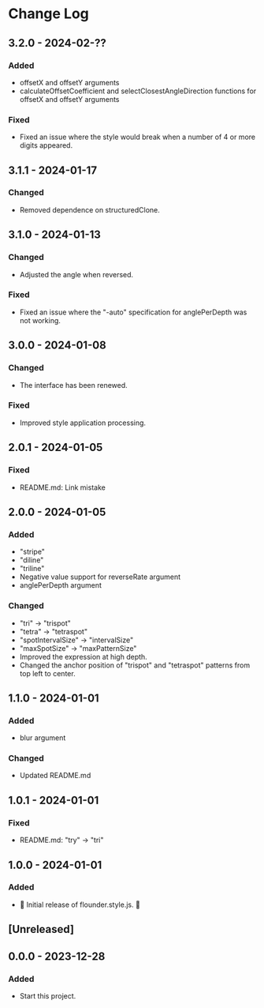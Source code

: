 # Change Log

## 3.2.0 - 2024-02-??

### Added

- offsetX and offsetY arguments
- calculateOffsetCoefficient and selectClosestAngleDirection functions for offsetX and offsetY arguments

### Fixed

- Fixed an issue where the style would break when a number of 4 or more digits appeared.

## 3.1.1 - 2024-01-17

### Changed

- Removed dependence on structuredClone.

## 3.1.0 - 2024-01-13

### Changed

- Adjusted the angle when reversed.

### Fixed

- Fixed an issue where the "-auto" specification for anglePerDepth was not working.

## 3.0.0 - 2024-01-08

### Changed

- The interface has been renewed.

### Fixed

- Improved style application processing.

## 2.0.1 - 2024-01-05

### Fixed

- README.md: Link mistake

## 2.0.0 - 2024-01-05

### Added

- "stripe"
- "diline"
- "triline"
- Negative value support for reverseRate argument
- anglePerDepth argument

### Changed

- "tri" -> "trispot"
- "tetra" -> "tetraspot"
- "spotIntervalSize" -> "intervalSize"
- "maxSpotSize" -> "maxPatternSize"
- Improved the expression at high depth.
- Changed the anchor position of "trispot" and "tetraspot" patterns from top left to center.

## 1.1.0 - 2024-01-01

### Added

- blur argument

### Changed

- Updated README.md

## 1.0.1 - 2024-01-01

### Fixed

- README.md: "try" -> "tri"

## 1.0.0 - 2024-01-01

### Added

- 🎊 Initial release of flounder.style.js. 🎉

## [Unreleased]

## 0.0.0 - 2023-12-28

### Added

- Start this project.
